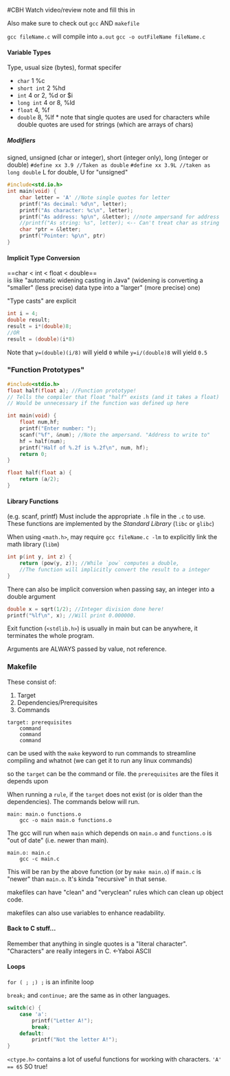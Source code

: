 #CBH 
Watch video/review note and fill this in

Also make sure to check out `gcc` AND `makefile`

`gcc fileName.c` will compile into `a.out`
`gcc -o outFileName fileName.c` 

#### Variable Types
Type, usual size (bytes), format specifer
- `char` 1 %c 
- `short int` 2 %hd
- `int` 4 or 2, %d or $i
- `long int` 4 or 8, %ld
- `float` 4, %f
- `double` 8, %lf
\* note that single quotes are used for characters while double quotes are used for strings (which are arrays of chars)

##### Modifiers
signed, unsigned (char or integer), short (integer only), long (integer or double)
`#define xx 3.9 //Taken as double`
`#define xx 3.9L //taken as long double`
L for double, U for "unsigned"

```C
#include<std.io.h>
int main(void) {
	char letter = 'A' //Note single quotes for letter
	printf("As decimal: %d\n", letter);
	printf("As character: %c\n", letter);
	printf("As address: %p\n", &letter); //note ampersand for address
	//printf("As string: %s", letter); <-- Can't treat char as string
	char *ptr = &letter;
	printf("Pointer: %p\n", ptr)
}
```

#### Implicit Type Conversion
==char < int < float < double==  
is like "automatic widening casting in Java" (widening is converting a "smaller" (less precise) data type into a "larger" (more precise) one)

"Type casts" are explicit
```C
int i = 4;
double result;
result = i*(double)8; 
//OR
result = (double)(i*8)
```
Note that `y=(double)(i/8)` will yield `0` while `y=i/(double)8` will yield `0.5`

### "Function Prototypes"
```C
#include<stdio.h>
float half(float a); //Function prototype!
// Tells the compiler that float "half" exists (and it takes a float)
// Would be unnecessary if the function was defined up here

int main(void) {
	float num,hf;
	printf("Enter number: ");
	scanf("%f", &num); //Note the ampersand. "Address to write to"
	hf = half(num);
	printf("Half of %.2f is %.2f\n", num, hf);
	return 0;
}

float half(float a) {
	return (a/2);
}
```

#### Library Functions
(e.g. scanf, printf)
Must include the appropriate `.h` file in the `.c` to use.
These functions are implemented by the *Standard Library* (`libc` or `glibc`)

When using `<math.h>`, may require `gcc fileName.c -lm` to explicitly link the math library (`libm`)

```C
int p(int y, int z) {
	return (pow(y, z)); //While `pow` computes a double,
	//The function will implicitly convert the result to a integer
}
```
There can also be implicit conversion when passing say, an integer into a double argument

```C
double x = sqrt(1/2); //Integer division done here! 
printf("%lf\n", x); //Will print 0.000000.
```

Exit function (`<stdlib.h>`) is usually in main but can be anywhere, it terminates the whole program.

Arguments are ALWAYS passed by value, not reference.


### Makefile
These consist of:
1. Target
2. Dependencies/Prerequisites
3. Commands

```
target: prerequisites
	command
	command
	command
```

can be used with the `make` keyword to run commands to streamline compiling and whatnot (we can get it to run any linux commands)

so the `target` can be the command or file.
the `prerequisites` are the files it depends upon

When running a `rule`, if the `target` does not exist (or is older than the dependencies). The commands below will run.

```
main: main.o functions.o
    gcc -o main main.o functions.o
```
The gcc will run when `main` which depends on `main.o` and `functions.o` is "out of date" (i.e. newer than main).

```
main.o: main.c
	gcc -c main.c
```
This will be ran by the above function (or by `make main.o`) if `main.c` is "newer" than `main.o`. 
It's kinda "recursive" in that sense.


makefiles can have "clean" and "veryclean" rules which can clean up object code.

makefiles can also use variables to enhance readability.
#### Back to C stuff... 
Remember that anything in single quotes is a "literal character".
"Characters" are really integers in C. <-Yaboi ASCII

#### Loops
`for ( ; ;) ;` is an infinite loop

`break;` and `continue;` are the same as in other languages.

```C
switch(c) {
	case 'a':
		printf("Letter A!");
		break;
	default:
		printf("Not the letter A!");
}
```

`<ctype.h>` contains a lot of useful functions for working with characters.
`'A' == 65` SO true!



